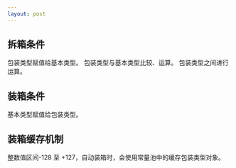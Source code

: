 ```yaml
---
layout: post
---
```


## 拆箱条件

包装类型赋值给基本类型。
包装类型与基本类型比较、运算。
包装类型之间进行运算。

## 装箱条件

基本类型赋值给包装类型。

## 装箱缓存机制

整数值区间-128 至 +127，自动装箱时，会使用常量池中的缓存包装类型对象。